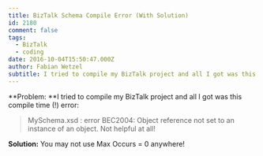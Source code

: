```yaml
---
title: BizTalk Schema Compile Error (With Solution)
id: 2180
comment: false
tags:
  - BizTalk
  - coding
date: 2016-10-04T15:50:47.000Z
author: Fabian Wetzel
subtitle: I tried to compile my BizTalk project and all I got was this compile time (!) error
---
```


**Problem: **I tried to compile my BizTalk project and all I got was this compile time (!) error:
> MySchema.xsd : error BEC2004: Object reference not set to an instance of an object.
Not helpful at all!

**Solution:** You may not use Max Occurs = 0 anywhere!
